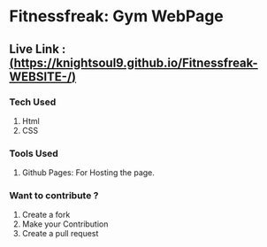 # Fitnessfreak: Gym WebPage

## Live Link : [(https://knightsoul9.github.io/Fitnessfreak-WEBSITE-/)](https://knightsoul9.github.io/Fitnessfreak/)

### Tech Used 
1. Html 
2. CSS

### Tools Used
1. Github Pages: For Hosting the page. 

### Want to contribute ? 
1. Create a fork 
2. Make your Contribution 
3. Create a pull request 
